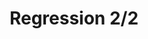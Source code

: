 ---
layout: week_layout
title: Regression 2/2
week_num: 10
session_date: 2021/11/01<br>2021/11/02
description:
---